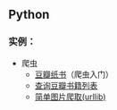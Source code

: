 ## Python

### 实例：
* 爬虫
  * [豆瓣纸书](./simple-spider)（爬虫入门）
  * [查询豆瓣书籍列表](./douban-book-spider)
  * [简单图片爬取(urllib)](./simple-download-images)